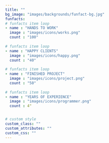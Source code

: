 ```yaml
---
title: ""
bg_image: "images/backgrounds/funfact-bg.jpg"
funfacts:
# funfacts item loop
- name : "HANDS TO WORK"
  image : "images/icons/works.png"
  count : "100"
  
# funfacts item loop
- name : "HAPPY CLIENTS"
  image : "images/icons/happy.png"
  count : "40"
  
# funfacts item loop
- name : "FINISHED PROJECT"
  image : "images/icons/project.png"
  count : "50"
  
# funfacts item loop
- name : "YEARS OF EXPERIENCE"
  image : "images/icons/programmer.png"
  count : 4"


# custom style
custom_class: "" 
custom_attributes: "" 
custom_css: ""
---
```

